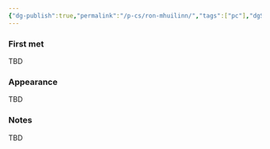 ```yaml
---
{"dg-publish":true,"permalink":"/p-cs/ron-mhuilinn/","tags":["pc"],"dgShowBacklinks":true,"dgShowLocalGraph":true,"noteIcon":"pc","created":"2023-12-30T13:31:14.822+01:00","updated":"2024-01-18T10:45:57.151+01:00"}
---
```


### First met
TBD
### Appearance
TBD
### Notes
TBD